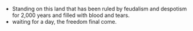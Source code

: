 - Standing on this land that has been ruled by feudalism and despotism for 2,000 years and filled with blood and tears.
- waiting for a day, the freedom final come.
<!---
Pslilysm/Pslilysm is a ✨ special ✨ repository because its `README.md` (this file) appears on your GitHub profile.
You can click the Preview link to take a look at your changes.
--->

